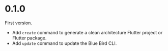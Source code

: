 # 0.1.0

First version.

- Add `create` command to generate a clean architecture Flutter project or Flutter package.
- Add `update` command to update the Blue Bird CLI.
